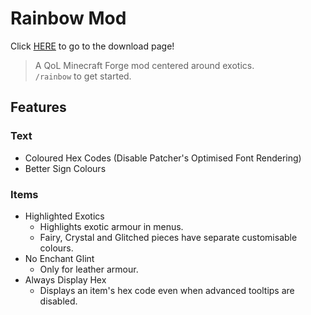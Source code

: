 # Rainbow Mod
Click [HERE](https://github.com/codesad/Rainbow/releases) to go to the download page!
> A QoL Minecraft Forge mod centered around exotics.</br>
> `/rainbow` to get started. </br>

## Features
### Text
 - Coloured Hex Codes (Disable Patcher's Optimised Font Rendering)
 - Better Sign Colours
### Items
 - Highlighted Exotics
   - Highlights exotic armour in menus.
   - Fairy, Crystal and Glitched pieces have separate customisable colours.
 - No Enchant Glint
   - Only for leather armour.
 - Always Display Hex
   - Displays an item's hex code even when advanced tooltips are disabled.

